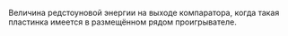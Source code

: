Величина редстоуновой энергии на выходе компаратора, когда такая пластинка имеется в размещённом рядом проигрывателе.